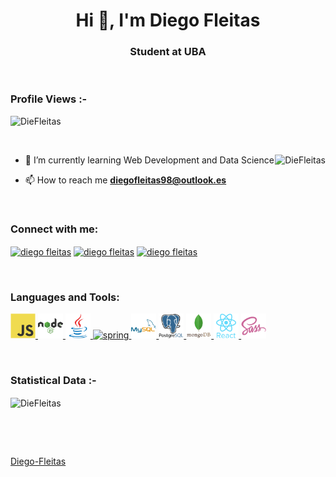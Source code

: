 <h1 align="center">Hi 👋, I'm Diego Fleitas</h1>
<h3 align="center">Student at UBA</h3>

<br>

<p align="right"> <h3>Profile Views :-</h3> <img src="https://komarev.com/ghpvc/?username=DieFleitas&label=Profile%20views&color=0e75b6&style=flat"
    alt="DieFleitas" /> 
  </p>

<br>

<p><img align="right" src="https://github.com/Adam-pw/Adam-pw/blob/main/animation_500_kxa883sd.gif" alt="DieFleitas" /></p>


- 🌱 I’m currently learning Web Development and Data Science

- 📫 How to reach me **diegofleitas98@outlook.es**


<br>

<h3 align="left">Connect with me:</h3>
<p align="left">
  <a href="https://www.linkedin.com/in/diego-fleitas250698/" target="blank"><img align="center"
      src="https://raw.githubusercontent.com/rahuldkjain/github-profile-readme-generator/master/src/images/icons/Social/linked-in-alt.svg"
      alt="diego fleitas" height="30" width="40" /></a>
  <a href="https://www.hackerrank.com/fleitasdiegoari1" target="blank"><img align="center"
      src="https://raw.githubusercontent.com/rahuldkjain/github-profile-readme-generator/master/src/images/icons/Social/hackerrank.svg"
      alt="diego fleitas" height="30" width="40" /></a>
 <a href="https://twitter.com/_DFleiitas" target="blank"><img align="center"
      src="https://raw.githubusercontent.com/rahuldkjain/github-profile-readme-generator/master/src/images/icons/Social/twitter.svg"
      alt="diego fleitas" height="30" width="40" /></a>
</p>

<br>

<h3 align="left">Languages and Tools:</h3>
<p align="left">
  <a href="https://developer.mozilla.org/en-US/docs/Web/JavaScript" target="_blank"
    rel="noreferrer"> <img
      src="https://raw.githubusercontent.com/devicons/devicon/master/icons/javascript/javascript-original.svg"
      alt="javascript" width="40" height="40" /> 
  </a>
    <a href="https://nodejs.org" target="_blank" rel="noreferrer"> 
        <img
      src="https://raw.githubusercontent.com/devicons/devicon/master/icons/nodejs/nodejs-original-wordmark.svg"
      alt="nodejs" width="40" height="40" /> 
      </a>
    <a href="https://www.java.com" target="_blank" rel="noreferrer"> <img src="https://raw.githubusercontent.com/devicons/devicon/master/icons/java/java-original.svg" alt="java" width="40" height="40"/> </a>
    <a href="https://spring.io/" target="_blank" rel="noreferrer"> <img src="https://www.vectorlogo.zone/logos/springio/springio-icon.svg" alt="spring" width="40" height="40"/> </a>
  <a href="https://www.mysql.com/" target="_blank" rel="noreferrer"> 
    <img
      src="https://raw.githubusercontent.com/devicons/devicon/master/icons/mysql/mysql-original-wordmark.svg"
      alt="mysql" width="40" height="40" /> 
  </a>
  <a href="https://www.postgresql.org/" target="_blank" rel="noreferrer"> 
    <img
      src="https://raw.githubusercontent.com/devicons/devicon/master/icons/postgresql/postgresql-original-wordmark.svg"
      alt="postgresql" width="40" height="40" /> 
  </a>
    <a href="https://www.mongodb.com/" target="_blank" rel="noreferrer"> <img src="https://raw.githubusercontent.com/devicons/devicon/master/icons/mongodb/mongodb-original-wordmark.svg" alt="mongodb" width="40" height="40"/> </a>
      <a href="https://reactjs.org/" target="_blank" rel="noreferrer"> 
        <img
      src="https://raw.githubusercontent.com/devicons/devicon/master/icons/react/react-original-wordmark.svg"
      alt="react" width="40" height="40" /> 
      </a> 
      <a href="https://sass-lang.com" target="_blank" rel="noreferrer"> 
        <img
      src="https://raw.githubusercontent.com/devicons/devicon/master/icons/sass/sass-original.svg" alt="sass" width="40"
      height="40" /> 
      </a>
      </p>

<br>

<h3>Statistical Data :-</h3>
<p><img align="center"
    src="https://github-readme-stats.vercel.app/api/top-langs?username=DieFleitas&show_icons=true&locale=en&bg_color=0d1117&text_color=ffffff&layout=compact"
    alt="DieFleitas" 
    bg_color=#808080/></p>

<br>

      
<p align="left"> <a href="https://twitter.com/" target="blank"><img
      src="https://img.shields.io/twitter/follow/?logo=twitter&style=for-the-badge" alt="" /></a> </p>

[Diego-Fleitas](https://github.com/DieFleitas)

